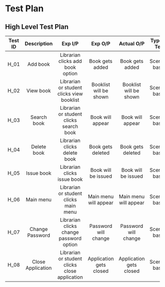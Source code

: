 # Test Plan

## High Level Test Plan

| Test ID |    Description    |                    Exp I/P                    |         Exp O/P         |        Actual O/P       |  Type Of Test  |
|:-------:|:-----------------:|:---------------------------------------------:|:-----------------------:|:-----------------------:|:--------------:|
| H_01    | Add book          | Librarian clicks add book option              | Book gets added         | Book gets added         | Scenario based |
| H_02    | View book         | Librarian or student clicks view booklist     | Booklist will be shown  | Booklist will be shown  | Scenario based |
| H_03    | Search book       | Librarian or student clicks search book       | Book will appear        | Book will appear        | Scenario based |
| H_04    | Delete book       | Librarian clicks delete book                  | Book gets deleted       | Book gets deleted       | Scenario based |
| H_05    | Issue book        | Librarian clicks issue book                   | Book will be issued     | Book will be issued     | Scenario based |
| H_06    | Main menu         | Librarian or student clicks main menu         | Main menu will appear   | Main menu will appear   | Scenario based |
| H_07    | Change Password   | Librarian clicks change password option       | Password will change    | Password will change    | Scenario based |
| H_08    | Close Application | Librarian or student clicks close application | Application gets closed | Application gets closed | Scenario based |

